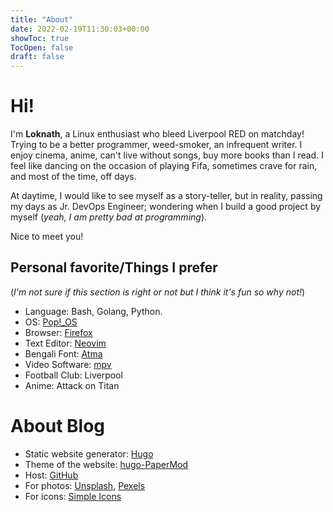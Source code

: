 ```yaml
---
title: "About"
date: 2022-02-19T11:30:03+00:00
showToc: true
TocOpen: false
draft: false
---
```

# Hi!

I'm **Loknath**, a Linux enthusiast who bleed Liverpool RED on matchday! Trying to be a better programmer, weed-smoker, an infrequent writer. I enjoy cinema, anime, can't live without songs, buy more books than I read. I feel like dancing on the occasion of playing Fifa, sometimes crave for rain, and most of the time, off days.

At daytime, I would like to see myself as a story-teller, but in reality, passing my days as Jr. DevOps Engineer; wondering when I build a good project by myself (*yeah, I am pretty bad at programming*).

Nice to meet you!

## Personal favorite/Things I prefer

(*I'm not sure if this section is right or not but I think it's fun so why not!*)

- Language: Bash, Golang, Python.
- OS: [Pop!\_OS](https://pop.system76.com/)
- Browser: [Firefox](https://www.mozilla.org/en-US/firefox/new/)
- Text Editor: [Neovim](https://neovim.io/)
- Bengali Font: [Atma](https://fonts.google.com/specimen/Atma)
- Video Software: [mpv](https://mpv.io/)
- Football Club: Liverpool
- Anime: Attack on Titan

# About Blog

- Static website generator: [Hugo](https://gohugo.io/)
- Theme of the website: [hugo-PaperMod](https://github.com/adityatelange/hugo-PaperMod)
- Host: [GitHub](https://github.com/Dhar01/dhar01.github.io)
- For photos: [Unsplash](https://unsplash.com/), [Pexels](https://www.pexels.com/)
- For icons: [Simple Icons](https://simpleicons.org/)
